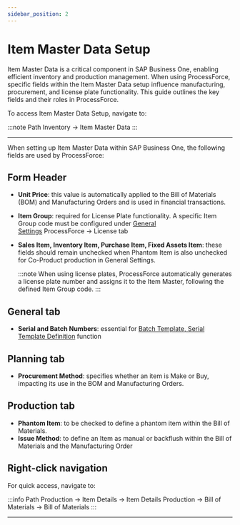 ```yaml
---
sidebar_position: 2
---
```


# Item Master Data Setup

Item Master Data is a critical component in SAP Business One, enabling efficient inventory and production management. When using ProcessForce, specific fields within the Item Master Data setup influence manufacturing, procurement, and license plate functionality. This guide outlines the key fields and their roles in ProcessForce.

To access Item Master Data Setup, navigate to:

:::note Path
    Inventory → Item Master Data
:::

---

When setting up Item Master Data within SAP Business One, the following fields are used by ProcessForce:

## Form Header

- **Unit Price**: this value is automatically applied to the Bill of Materials (BOM) and Manufacturing Orders and is used in financial transactions.
- **Item Group**: required for License Plate functionality. A specific Item Group code must be configured under  [General Settings](../system-initialization/general-settings/overview.md) ProcessForce → License tab
- **Sales Item, Inventory Item, Purchase Item, Fixed Assets Item**: these fields should remain unchecked when Phantom Item is also unchecked for Co-Product production in General Settings.

  :::note
      When using license plates, ProcessForce automatically generates a license plate number and assigns it to the Item Master, following the defined Item Group code.
  :::

## General tab

- **Serial and Batch Numbers**: essential for [Batch Template, Serial Template Definition](batch-serial-template-definition.md) function

## Planning tab

- **Procurement Method**: specifies whether an item is Make or Buy, impacting its use in the BOM and Manufacturing Orders.

## Production tab

- **Phantom Item**: to be checked to define a phantom item within the Bill of Materials.
- **Issue Method**: to define an Item as manual or backflush within the Bill of Materials and the Manufacturing Order

## Right-click navigation

For quick access, navigate to:

:::info Path
  Production → Item Details → Item Details
  Production → Bill of Materials → Bill of Materials
:::

---

